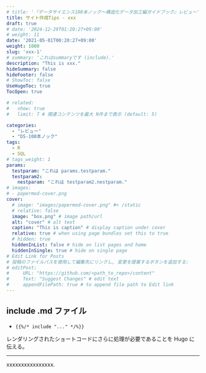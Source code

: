 ```yaml
---
# title: '『データサイエンス100本ノック～構造化データ加工編ガイドブック』レビュー'
title: サイト作成Tips - xxx
draft: true
# date: '2024-12-29T01:20:27+09:00'
# weight: 11
date: '2021-05-01T00:20:27+09:00'
weight: 1000
slug: 'xxx-1'
# summary: 'これはsummaryです (include).'
description: "This is xxx."
hideSummary: false
hideFooter: false
# ShowToc: false
UseHugoToc: true
TocOpen: true

# related:
#   show: true
#   limit: 7 # 関連コンテンツを最大 N件まで表示 (default: 5)

categories: 
  - "レビュー"
  - "DS-100本ノック"
tags: 
  - R
  - SQL
# tags_weight: 1
params:
  testparam: "これは params.testparam."
  testparam2: 
    nestparam: "これは testparam2.nestparam."
# images:
# - papermod-cover.png
cover:
  # image: "images/papermod-cover.png" #< /static
  # relative: false
  image: "box.png" # image path/url
  alt: "cover" # alt text
  caption: "This is caption" # display caption under cover
  relative: true # when using page bundles set this to true
  # hidden: true
  hiddenInList: false # hide on list pages and home
  hiddenInSingle: true # hide on single page
# Edit Link for Posts
# 投稿のファイルパスを使用して編集先にリンクし, 変更を提案するボタンを追加する: 
# editPost:
#     URL: "https://github.com/<path_to_repo>/content"
#     Text: "Suggest Changes" # edit text
#     appendFilePath: true # to append file path to Edit link
---
```


## include .md ファイル

- `{{%/* include "..." */%}}`

レンダリングされたショートコードにさらに処理が必要であることを Hugo に伝える。

<!--more-->

---

xxxxxxxxxxxxxxxx.

